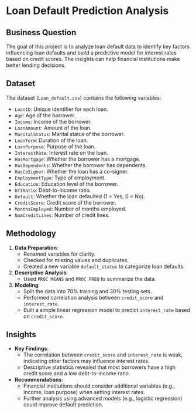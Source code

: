# Loan Default Prediction Analysis

## Business Question
The goal of this project is to analyze loan default data to identify key factors influencing loan defaults and build a predictive model for interest rates based on credit scores. The insights can help financial institutions make better lending decisions.

## Dataset
The dataset (`Loan_default.csv`) contains the following variables:
- `LoanID`: Unique identifier for each loan.
- `Age`: Age of the borrower.
- `Income`: Income of the borrower.
- `LoanAmount`: Amount of the loan.
- `MaritalStatus`: Marital status of the borrower.
- `LoanTerm`: Duration of the loan.
- `LoanPurpose`: Purpose of the loan.
- `InterestRate`: Interest rate on the loan.
- `HasMortgage`: Whether the borrower has a mortgage.
- `HasDependents`: Whether the borrower has dependents.
- `HasCoSigner`: Whether the loan has a co-signer.
- `EmploymentType`: Type of employment.
- `Education`: Education level of the borrower.
- `DTIRatio`: Debt-to-income ratio.
- `Default`: Whether the loan defaulted (1 = Yes, 0 = No).
- `CreditScore`: Credit score of the borrower.
- `MonthsEmployed`: Number of months employed.
- `NumCreditLines`: Number of credit lines.

## Methodology
1. **Data Preparation**:
   - Renamed variables for clarity.
   - Checked for missing values and duplicates.
   - Created a new variable `default_status` to categorize loan defaults.
2. **Descriptive Analysis**:
   - Used `PROC MEANS` and `PROC FREQ` to summarize the data.
3. **Modeling**:
   - Split the data into 70% training and 30% testing sets.
   - Performed correlation analysis between `credit_score` and `interest_rate`.
   - Built a simple linear regression model to predict `interest_rate` based on `credit_score`.

## Insights
- **Key Findings**:
  - The correlation between `credit_score` and `interest_rate` is weak, indicating other factors may influence interest rates.
  - Descriptive statistics revealed that most borrowers have a high credit score and a low debt-to-income ratio.
- **Recommendations**:
  - Financial institutions should consider additional variables (e.g., income, loan purpose) when setting interest rates.
  - Further analysis using advanced models (e.g., logistic regression) could improve default prediction.

